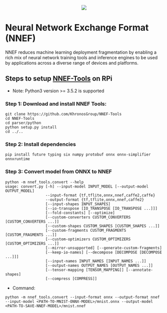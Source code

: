 <p align="center"><img src="https://www.khronos.org/assets/uploads/ceimg/made/assets/uploads/apis/NNEF_500px_Apr17_165_75.png" /></p>

# Neural Network Exchange Format (NNEF)
NNEF reduces machine learning deployment fragmentation by enabling a rich mix of neural network training tools and inference engines to be used by applications across a diverse range of devices and platforms.

## Steps to setup [NNEF-Tools](https://github.com/KhronosGroup/NNEF-Tools) on RPi

* Note: Python3 version >= 3.5.2 is supported

### Step 1: Download and install NNEF Tools:
```
git clone https://github.com/KhronosGroup/NNEF-Tools
cd NNEF-Tools
cd parser/python
python setup.py install
cd ../..
```

### Step 2: Install dependencies
```
pip install future typing six numpy protobuf onnx onnx-simplifier onnxruntime
```

### Step 3: Convert model from ONNX to NNEF
```
python -m nnef_tools.convert --help
usage: convert.py [-h] --input-model INPUT_MODEL [--output-model OUTPUT_MODEL]
                  --input-format {tf,tflite,onnx,nnef,caffe2,caffe}
                  --output-format {tf,tflite,onnx,nnef,caffe2}
                  [--input-shapes INPUT_SHAPES]
                  [--io-transpose [IO_TRANSPOSE [IO_TRANSPOSE ...]]]
                  [--fold-constants] [--optimize]
                  [--custom-converters CUSTOM_CONVERTERS [CUSTOM_CONVERTERS ...]]
                  [--custom-shapes CUSTOM_SHAPES [CUSTOM_SHAPES ...]]
                  [--custom-fragments CUSTOM_FRAGMENTS [CUSTOM_FRAGMENTS ...]]
                  [--custom-optimizers CUSTOM_OPTIMIZERS [CUSTOM_OPTIMIZERS ...]]
                  [--mirror-unsupported] [--generate-custom-fragments]
                  [--keep-io-names] [--decompose [DECOMPOSE [DECOMPOSE ...]]]
                  [--input-names INPUT_NAMES [INPUT_NAMES ...]]
                  [--output-names OUTPUT_NAMES [OUTPUT_NAMES ...]]
                  [--tensor-mapping [TENSOR_MAPPING]] [--annotate-shapes]
                  [--compress [COMPRESS]]
```
* Command:
```
python -m nnef_tools.convert --input-format onnx --output-format nnef --input-model <PATH-TO-MNIST-ONNX-MODEL>/mnist.onnx --output-model <PATH-TO-SAVE-NNEF-MODEL>/mnist.nnef
```
